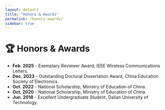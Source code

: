 ```yaml
---
layout: default
title: "Honors & Awards"
permalink: /honors-awards/
sidebar: true
---
```



 

# 🏆 Honors & Awards
- **Feb. 2025** - Exemplary Reviewer Award, IEEE Wireless Communications Letters.
- **Dec. 2023** - Outstanding Doctoral Dissertation Award, China Education Society of Electronics. 
- **Oct. 2022** - National Scholarship, Ministry of Education of China.
- **Oct. 2020** - National Scholarship, Ministry of Education of China.
- **Jun. 2018** - Excellent Undergraduate Student, Dalian University of Technology.

 